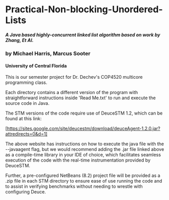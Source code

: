 # Practical-Non-blocking-Unordered-Lists
##### A Java based highly-concurrent linked list algorithm based on work by Zhang, Et Al.

### by Michael Harris, Marcus Sooter
#### University of Central Florida


This is our semester project for Dr. Dechev's COP4520 multicore programming class.

Each directory contains a different version of the program with straightforward
instructions inside 'Read Me.txt' to run and execute the source code in Java.


The STM versions of the code require use of DeuceSTM 1.2, which can be found at this link:

[https://sites.google.com/site/deucestm/download/deuceAgent-1.2.0.jar?attredirects=0&d=1]

The above website has instructions on how to execute the java file with the --javaagent flag,
but we would recommend adding the .jar file linked above as a compile-time library in your 
IDE of choice, which facilitates seamless execution of the code with the real-time 
instrumentation provided by DeuceSTM.

Further, a pre-configured NetBeans (8.2) project file will be provided as a .zip file in each
STM directory to ensure ease of use running the code and to assist in verifying benchmarks
without needing to wrestle with configuring Deuce.
